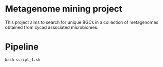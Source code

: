 # Metagenome mining project
This project aims to search for unique BGCs in a collection of metagenomes obtained from cycad associated microbiomes.

# Pipeline
~~~
bash script_1.sh
~~~



